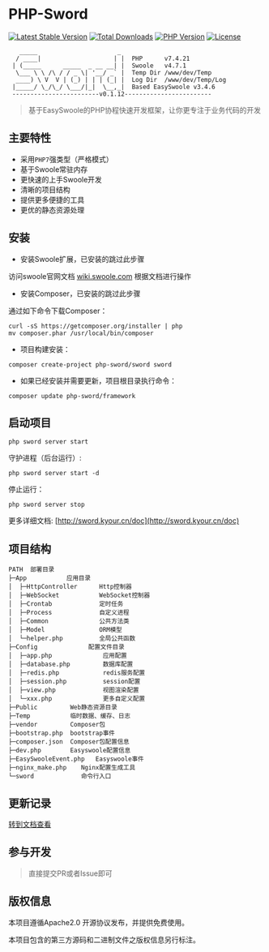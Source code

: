 # PHP-Sword

[![Latest Stable Version](https://poser.pugx.org/php-sword/sword/v)](https://packagist.org/packages/php-sword/sword)
[![Total Downloads](https://poser.pugx.org/php-sword/sword/downloads)](https://packagist.org/packages/php-sword/sword)
[![PHP Version](https://img.shields.io/badge/php-%3E%3D7.3-8892BF.svg)](https://www.php.net/)
[![License](https://poser.pugx.org/php-sword/sword/license)](https://packagist.org/packages/php-sword/sword)

```
   _____                      _  
  / ____|                    | |  PHP      v7.4.21
 | (_____      _____  _ __ __| |  Swoole   v4.7.1
  \___ \ \ /\ / / _ \| '__/ _` |  Temp Dir /www/dev/Temp
  ____) \ V  V | (_) | | | (_| |  Log Dir  /www/dev/Temp/Log
 |_____/ \_/\_/ \___/|_|  \__,_|  Based EasySwoole v3.4.6
 ------------------------v0.1.12------------------------
```
> 基于EasySwoole的PHP协程快速开发框架，让你更专注于业务代码的开发

## 主要特性

* 采用`PHP7`强类型（严格模式）
* 基于Swoole常驻内存
* 更快速的上手Swoole开发
* 清晰的项目结构
* 提供更多便捷的工具
* 更优的静态资源处理

## 安装
- 安装Swoole扩展，已安装的跳过此步骤

访问swoole官网文档
[wiki.swoole.com](https://wiki.swoole.com/#/environment)
根据文档进行操作

- 安装Composer，已安装的跳过此步骤

通过如下命令下载Composer：

```shell
curl -sS https://getcomposer.org/installer | php
mv composer.phar /usr/local/bin/composer
```

- 项目构建安装：
```shell
composer create-project php-sword/sword sword
```

- 如果已经安装并需要更新，项目根目录执行命令：
```shell
composer update php-sword/framework
```

## 启动项目
```shell
php sword server start
```

守护进程（后台运行）:
```shell
php sword server start -d
```

停止运行：
```shell
php sword server stop
```

更多详细文档: [http://sword.kyour.cn/doc](http://sword.kyour.cn/doc)

## 项目结构
```
PATH  部署目录
├─App           应用目录
│  ├─HttpController      Http控制器
│  ├─WebSocket           WebSocket控制器
│  ├─Crontab             定时任务
│  ├─Process             自定义进程
│  ├─Common              公共方法类
│  ├─Model               ORM模型
│  └─helper.php          全局公共函数
├─Config              配置文件目录
│  ├─app.php              应用配置
│  ├─database.php         数据库配置
│  ├─redis.php            redis服务配置
│  ├─session.php          session配置
│  ├─view.php             视图渲染配置
│  └─xxx.php              更多自定义配置
├─Public         Web静态资源目录
├─Temp           临时数据、缓存、日志
├─vendor         Composer包
├─bootstrap.php  bootstrap事件
├─composer.json  Composer包配置信息
├─dev.php        Easyswoole配置信息
├─EasySwooleEvent.php   Easyswoole事件
├─nginx_make.php    Nginx配置生成工具
└─sword             命令行入口
```

## 更新记录

[转到文档查看](https://github.com/php-sword/sword/wiki/Update)

## 参与开发

> 直接提交PR或者Issue即可

## 版权信息

本项目遵循Apache2.0 开源协议发布，并提供免费使用。

本项目包含的第三方源码和二进制文件之版权信息另行标注。
